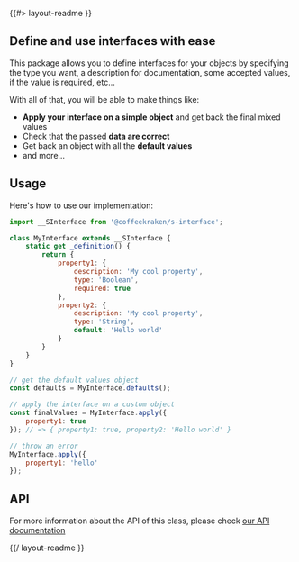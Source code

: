 <!-- 
/**
 * @name            README
 * @namespace       doc
 * @type            Markdown
 * @platform        md
 * @status          stable
 * @menu            Documentation           /doc/readme
 *
 * @since           2.0.0
 * @author    Olivier Bossel <olivier.bossel@gmail.com> (https://olivierbossel.com)
 */
-->

{{#> layout-readme }}

## Define and use interfaces with ease

This package allows you to define interfaces for your objects by specifying the type you want, a description for documentation, some accepted values, if the value is required, etc...

With all of that, you will be able to make things like:

- **Apply your interface on a simple object** and get back the final mixed values
- Check that the passed **data are correct**
- Get back an object with all the **default values**
- and more...

## Usage

Here's how to use our implementation:

```js
import __SInterface from '@coffeekraken/s-interface';

class MyInterface extends __SInterface {
    static get _definition() {
        return {
            property1: {
                description: 'My cool property',
                type: 'Boolean',
                required: true
            },
            property2: {
                description: 'My cool property',
                type: 'String',
                default: 'Hello world'
            }
        }
    }
}

// get the default values object
const defaults = MyInterface.defaults();

// apply the interface on a custom object
const finalValues = MyInterface.apply({
    property1: true
}); // => { property1: true, property2: 'Hello world' }

// throw an error
MyInterface.apply({
    property1: 'hello'
});
```

## API

For more information about the API of this class, please check [our API documentation](/api/@coffeekraken.s-interface.shared.SInterface)

{{/ layout-readme }}